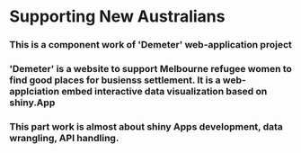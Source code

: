 # Supporting New Australians
### This is a component work of 'Demeter' web-application project
### 'Demeter' is a website to support Melbourne refugee women to find good places for busienss settlement. It is a web-applciation embed interactive data visualization based on shiny.App
### This part work is almost about shiny Apps development, data wrangling, API handling.

